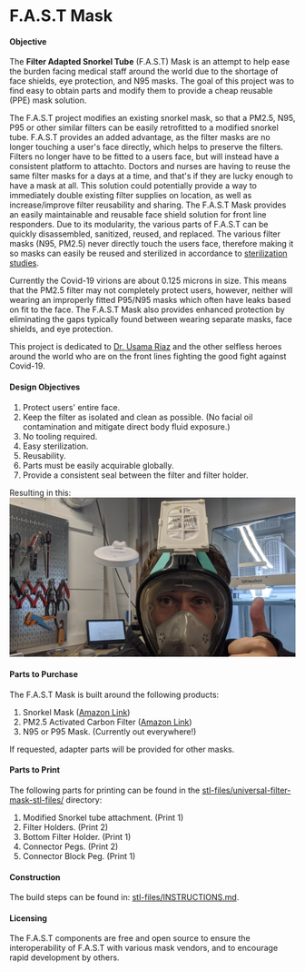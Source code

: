 # F.A.S.T Mask

#### Objective

The **Filter Adapted Snorkel Tube** (F.A.S.T) Mask is an attempt to help ease the burden facing medical staff around the world due to the shortage of face shields, eye protection, and N95 masks. The goal of this project was to find easy to obtain parts and modify them to provide a cheap reusable (PPE) mask solution.

The F.A.S.T project modifies an existing snorkel mask, so that a PM2.5, N95, P95 or other similar filters can be easily retrofitted to a modified snorkel tube. F.A.S.T provides an added advantage, as the filter masks are no longer touching a user's face directly, which helps to preserve the filters. Filters no longer have to be fitted to a users face, but will instead have a consistent platform to attachto. Doctors and nurses are having to reuse the same filter masks for a days at a time, and that's if they are lucky enough to have a mask at all. This solution could potentially provide a way to immediately double existing filter supplies on location, as well as increase/improve filter reusability and sharing. The F.A.S.T Mask provides an easily maintainable and reusable face shield solution for front line responders. Due to its modularity, the various parts of F.A.S.T can be quickly disassembled, sanitized, reused, and replaced. The various filter masks (N95, PM2.5) never directly touch the users face, therefore making it so masks can easily be reused and sterilized in accordance to [sterilization studies](https://news.ycombinator.com/item?id=22680799).

Currently the Covid-19 virions are about 0.125 microns in size. This means that the PM2.5 filter may not completely protect users, however, neither will wearing an improperly fitted P95/N95 masks which often have leaks based on fit to the face. The F.A.S.T Mask also provides enhanced protection by eliminating the gaps typically found between wearing separate masks, face shields, and eye protection.

This project is dedicated to [Dr. Usama Riaz](https://old.reddit.com/r/HumansBeingBros/comments/fnwflk/dr_usama_riaz_has_spent_weeks_screening_treating/) and the other selfless heroes around the world who are on the front lines fighting the good fight against Covid-19.

#### Design Objectives
1. Protect users' entire face.
2. Keep the filter as isolated and clean as possible. (No facial oil contamination and mitigate direct body fluid exposure.)
3. No tooling required.
4. Easy sterilization.
5. Reusability.
6. Parts must be easily acquirable globally.
7. Provide a consistent seal between the filter and filter holder.

Resulting in this:<br />
        <img src="https://raw.githubusercontent.com/magnetic-pi/fast-mask/master/stl-files/images/step16.jpg" height="280" width="560">
    
#### Parts to Purchase
The F.A.S.T Mask is built around the following products:

1. Snorkel Mask ([Amazon Link](https://www.amazon.com/Knit-Outdoor-Panoramic-Anti-Fog-Anti-Leak/dp/B079FL6W4C))
2. PM2.5 Activated Carbon Filter ([Amazon Link](https://www.amazon.com/gp/product/B086634MWS))
3. N95 or P95 Mask. (Currently out everywhere!)

If requested, adapter parts will be provided for other masks.

#### Parts to Print
The following parts for printing can be found in the [stl-files/universal-filter-mask-stl-files/](https://github.com/magnetic-pi/fast-mask/tree/master/stl-files/universal-filter-mask-stl-files) directory:

1. Modified Snorkel tube attachment. (Print 1)
2. Filter Holders. (Print 2)
3. Bottom Filter Holder. (Print 1)
4. Connector Pegs. (Print 2)
5. Connector Block Peg. (Print 1)

#### Construction
The build steps can be found in: [stl-files/INSTRUCTIONS.md](https://github.com/magnetic-pi/fast-mask/blob/master/stl-files/INSTRUCTIONS.md).

#### Licensing
The F.A.S.T components are free and open source to ensure the interoperability of F.A.S.T with various mask vendors, and to encourage rapid development by others.
